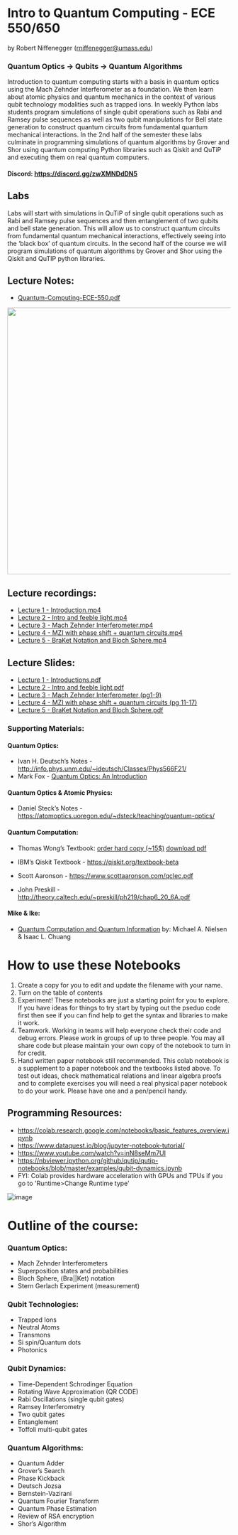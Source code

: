 # Intro to Quantum Computing - ECE 550/650

by Robert Niffenegger (rniffenegger@umass.edu)

### Quantum Optics →  Qubits → Quantum Algorithms

Introduction to quantum computing starts with a basis in quantum optics using the Mach Zehnder Interferometer as a foundation. We then learn about atomic physics and quantum mechanics in the context of various qubit technology modalities such as trapped ions. In weekly Python labs students program simulations of single qubit operations such as Rabi and Ramsey pulse sequences as well as two qubit manipulations for Bell state generation to construct quantum circuits from fundamental quantum mechanical interactions. In the 2nd half of the semester these labs culminate in programming simulations of quantum algorithms by Grover and Shor using quantum computing Python libraries such as Qiskit and QuTiP and executing them on real quantum computers.

#### Discord: https://discord.gg/zwXMNDdDN5 

## Labs
Labs will start with simulations in QuTiP of single qubit operations such as Rabi and Ramsey pulse sequences and then entanglement of two qubits and bell state generation. This will allow us to construct quantum circuits from fundamental quantum mechanical interactions, effectively seeing into the ‘black box’ of quantum circuits. 
In the second half of the course we will program simulations of quantum algorithms by Grover and Shor using the Qiskit and QuTIP python libraries.

## Lecture Notes:
* [Quantum-Computing-ECE-550.pdf](https://www.dropbox.com/scl/fi/uc33ums197igwtgcoo27s/Quantum-Computing-ECE-550.pdf?rlkey=ofzlqgl3oyb3wf6jr42blohxu&dl=0)

<a href="https://www.dropbox.com/scl/fi/uc33ums197igwtgcoo27s/Quantum-Computing-ECE-550.pdf?rlkey=ofzlqgl3oyb3wf6jr42blohxu&dl=0">
  <img src="https://github.com/user-attachments/assets/aaec4e89-cbae-414f-bc8d-8618a6c14703" width="600"/>
</a>


## Lecture recordings:
* [Lecture 1 - Introduction.mp4](https://echo360.org/media/429f82d9-5ae3-47b0-b9b0-78e48ced89a8/public)
* [Lecture 2 - Intro and feeble light.mp4](https://echo360.org/media/86572df4-21ed-4bd9-9a94-608b08bc80df/public)
* [Lecture 3 - Mach Zehnder Interferometer.mp4](https://echo360.org/media/d6befcf8-462c-4bcd-9168-47031aafae69/public)
* [Lecture 4 - MZI with phase shift + quantum circuits.mp4](https://echo360.org/media/48ffbcf1-3f8b-4ad7-ae15-27fbe0373762/public)
* [Lecture 5 - BraKet Notation and Bloch Sphere.mp4](https://echo360.org/media/57cdb837-0aa9-447f-89ba-2562d0822c4e/public)


## Lecture Slides: 
* [Lecture 1 - Introductions.pdf](https://github.com/UMassIonTrappers/Introduction-to-Quantum-Computing/blob/main/lectures/WW05%20-%20Lecture%2001%20-%20Introductions.pdf)
* [Lecture 2 - Intro and feeble light.pdf](https://github.com/UMassIonTrappers/Introduction-to-Quantum-Computing/blob/main/lectures/WW06%20-%20Lecture%2002%20-%20Intro%20and%20feeble%20light.pdf)
* [Lecture 3 - Mach Zehnder Interferometer (pg1-9)](https://www.dropbox.com/scl/fi/uc33ums197igwtgcoo27s/Quantum-Computing-ECE-550.pdf?rlkey=ofzlqgl3oyb3wf6jr42blohxu&dl=0)
* [Lecture 4 - MZI with phase shift + quantum circuits (pg 11-17)](https://www.dropbox.com/scl/fi/uc33ums197igwtgcoo27s/Quantum-Computing-ECE-550.pdf?rlkey=ofzlqgl3oyb3wf6jr42blohxu&dl=0)
* [Lecture 5 - BraKet Notation and Bloch Sphere.pdf](https://github.com/UMassIonTrappers/Introduction-to-Quantum-Computing/blob/main/lectures/WW07%20-%20Lecture%2005%20-%20BraKet%20notation%20and%20the%20Bloch%20Sphere.pdf)



### Supporting Materials:
#### Quantum Optics:
  * Ivan H. Deutsch’s Notes - http://info.phys.unm.edu/~ideutsch/Classes/Phys566F21/
  * Mark Fox - [Quantum Optics: An Introduction](https://global.oup.com/academic/product/quantum-optics-9780198566731?cc=gb&lang=en&)

#### Quantum Optics & Atomic Physics:
  * Daniel Steck’s Notes - https://atomoptics.uoregon.edu/~dsteck/teaching/quantum-optics/

#### Quantum Computation:
* Thomas Wong’s Textbook: [order hard copy (~15$)](https://www.amazon.com/Introduction-Classical-Quantum-Computing-Thomas-dp-B09QP2MYYM/dp/B09QP2MYYM/) [download pdf](http://www.thomaswong.net/introduction-to-classical-and-quantum-computing-1e4p.pdf)

* IBM’s Qiskit Textbook - https://qiskit.org/textbook-beta

* Scott Aaronson - https://www.scottaaronson.com/qclec.pdf

* John Preskill - http://theory.caltech.edu/~preskill/ph219/chap6_20_6A.pdf

#### Mike & Ike:
  * [Quantum Computation and Quantum Information](https://www.cambridge.org/highereducation/books/quantum-computation-and-quantum-information/01E10196D0A682A6AEFFEA52D53BE9AE#overview) by: Michael A. Nielsen & Isaac L. Chuang


# How to use these Notebooks

1. Create a copy for you to edit and update the filename with your name.
1. Turn on the table of contents
1.  Experiment! These notebooks are just a starting point for you to explore. If you have ideas for things to try start by typing out the pseduo code first then see if you can find help to get the syntax and libraries to make it work.
1. Teamwork. Working in teams will help everyone check their code and debug errors. Please work in groups of up to three people. You may all share code but please maintain your own copy of the notebook to turn in for credit.
1. Hand written paper notebook still recommended. This colab notebook is a supplement to a paper notebook and the textbooks listed above. To test out ideas, check mathematical relations and linear algebra proofs and to complete exercises you will need a real physical paper notebook to do your work. Please have one and a pen/pencil handy.


## Programming Resources:
*   https://colab.research.google.com/notebooks/basic_features_overview.ipynb
*   https://www.dataquest.io/blog/jupyter-notebook-tutorial/
*   https://www.youtube.com/watch?v=inN8seMm7UI
*   https://nbviewer.ipython.org/github/qutip/qutip-notebooks/blob/master/examples/qubit-dynamics.ipynb
* FYI: Colab provides hardware acceleration with GPUs and TPUs if you go to 'Runtime>Change Runtime type'


![image](https://github.com/user-attachments/assets/9fa08c27-c172-47f5-8e45-78d4e00ac5f1)


# Outline of the course:

### Quantum Optics: 
* Mach Zehnder Interferometers
* Superposition states and probabilities
* Bloch Sphere, ⟨Bra||Ket⟩ notation
* Stern Gerlach Experiment (measurement)

### Qubit Technologies: 
* Trapped Ions
* Neutral Atoms 
* Transmons
* Si spin/Quantum dots
* Photonics 

### Qubit Dynamics: 
* Time-Dependent Schrodinger Equation
* Rotating Wave Approximation (QR CODE)
* Rabi Oscillations (single qubit gates)
* Ramsey Interferometry
* Two qubit gates
* Entanglement
* Toffoli multi-qubit gates

### Quantum Algorithms:
* Quantum Adder
* Grover’s Search
* Phase Kickback 
* Deutsch Jozsa
* Bernstein-Vazirani 
* Quantum Fourier Transform 
* Quantum Phase Estimation
* Review of RSA encryption
* Shor’s Algorithm 
